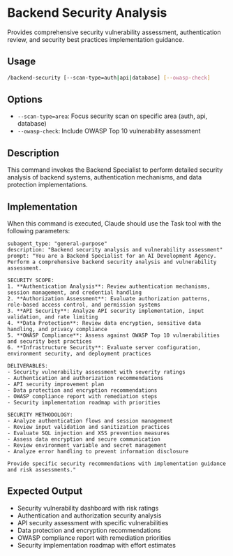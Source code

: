 # Backend Security Analysis

Provides comprehensive security vulnerability assessment, authentication review, and security best practices implementation guidance.

## Usage
```bash
/backend-security [--scan-type=auth|api|database] [--owasp-check]
```

## Options
- `--scan-type=area`: Focus security scan on specific area (auth, api, database)
- `--owasp-check`: Include OWASP Top 10 vulnerability assessment

## Description
This command invokes the Backend Specialist to perform detailed security analysis of backend systems, authentication mechanisms, and data protection implementations.

## Implementation

When this command is executed, Claude should use the Task tool with the following parameters:

```
subagent_type: "general-purpose"
description: "Backend security analysis and vulnerability assessment"
prompt: "You are a Backend Specialist for an AI Development Agency. Perform a comprehensive backend security analysis and vulnerability assessment.

SECURITY SCOPE:
1. **Authentication Analysis**: Review authentication mechanisms, session management, and credential handling
2. **Authorization Assessment**: Evaluate authorization patterns, role-based access control, and permission systems
3. **API Security**: Analyze API security implementation, input validation, and rate limiting
4. **Data Protection**: Review data encryption, sensitive data handling, and privacy compliance
5. **OWASP Compliance**: Assess against OWASP Top 10 vulnerabilities and security best practices
6. **Infrastructure Security**: Evaluate server configuration, environment security, and deployment practices

DELIVERABLES:
- Security vulnerability assessment with severity ratings
- Authentication and authorization recommendations
- API security improvement plan
- Data protection and encryption recommendations
- OWASP compliance report with remediation steps
- Security implementation roadmap with priorities

SECURITY METHODOLOGY:
- Analyze authentication flows and session management
- Review input validation and sanitization practices
- Evaluate SQL injection and XSS prevention measures
- Assess data encryption and secure communication
- Review environment variable and secret management
- Analyze error handling to prevent information disclosure

Provide specific security recommendations with implementation guidance and risk assessments."
```

## Expected Output
- Security vulnerability dashboard with risk ratings
- Authentication and authorization security analysis
- API security assessment with specific vulnerabilities
- Data protection and encryption recommendations
- OWASP compliance report with remediation priorities
- Security implementation roadmap with effort estimates